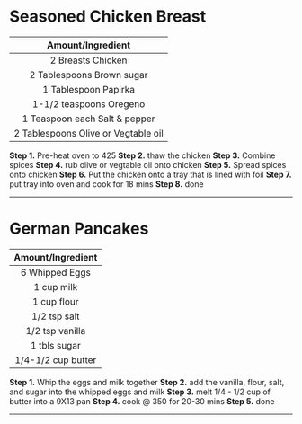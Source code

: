 # Seasoned Chicken Breast
|Amount/Ingredient|
|:----------------:|
| 2 Breasts Chicken|
| 2 Tablespoons Brown sugar|
| 1 Tablespoon Papirka|
| 1-1/2 teaspoons Oregeno|
| 1 Teaspoon each Salt & pepper|
| 2 Tablespoons Olive or Vegtable oil|
__Step 1.__ Pre-heat oven to 425
__Step 2.__ thaw the chicken
__Step 3.__ Combine spices 
__Step 4.__ rub olive or vegtable oil onto chicken
__Step 5.__ Spread spices onto chicken
__Step 6.__ Put the chicken onto a tray that is lined with foil 
__Step 7.__ put tray into oven and cook for 18 mins
__Step 8.__ done

---
# German Pancakes

|Amount/Ingredient|
|:----------------:|
| 6 Whipped Eggs|
| 1 cup milk|
| 1 cup flour|
| 1/2 tsp salt|
| 1/2 tsp vanilla|
| 1 tbls sugar|
|1/4-1/2 cup butter|
__Step 1.__ Whip the eggs and milk together
__Step 2.__ add the vanilla, flour, salt, and sugar into the whipped eggs and milk
__Step 3.__ melt 1/4 - 1/2 cup of butter into a 9X13 pan
__Step 4.__ cook @ 350 for 20-30 mins
__Step 5.__ done

---